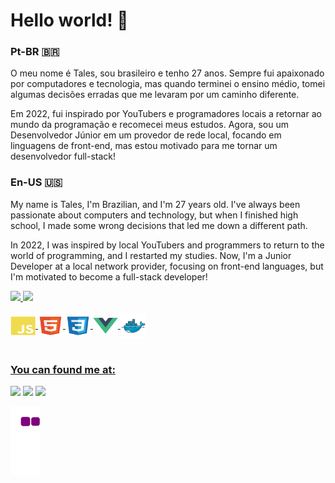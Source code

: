 # Hello world! 🤠

### Pt-BR 🇧🇷
O meu nome é Tales, sou brasileiro e tenho 27 anos. Sempre fui apaixonado por computadores e tecnologia, mas quando terminei o ensino médio, tomei algumas decisões erradas que me levaram por um caminho diferente.

Em 2022, fui inspirado por YouTubers e programadores locais a retornar ao mundo da programação e recomecei meus estudos. Agora, sou um Desenvolvedor Júnior em um provedor de rede local, focando em linguagens de front-end, mas estou motivado para me tornar um desenvolvedor full-stack!

### En-US 🇺🇸
My name is Tales, I'm Brazilian, and I'm 27 years old. I've always been passionate about computers and technology, but when I finished high school, I made some wrong decisions that led me down a different path.

In 2022, I was inspired by local YouTubers and programmers to return to the world of programming, and I restarted my studies.
Now, I'm a Junior Developer at a local network provider, focusing on front-end languages, but I'm motivated to become a full-stack developer!

 <div>
  <a href="https://github.com/sselat">
  <img height="180em" src="https://github-readme-stats.vercel.app/api?username=sselat&show_icons=true&theme=tokyonight&include_all_commits=true&count_private=true"/>
  <img height="180em" src="https://github-readme-stats.vercel.app/api/top-langs/?username=sselat&layout=compact&langs_count=10&theme=tokyonight"/>
</div>
<div style="display: inline_block"><br>
  <img align="center" alt="Js" height="30" width="40" src="https://raw.githubusercontent.com/devicons/devicon/master/icons/javascript/javascript-plain.svg">
  <img align="center" alt="HTML" height="30" width="40" src="https://raw.githubusercontent.com/devicons/devicon/master/icons/html5/html5-original.svg">
 <img align="center" alt="HTML" height="30" width="40" src="https://raw.githubusercontent.com/devicons/devicon/master/icons/css3/css3-original.svg">
  <img align="center" alt="VueJs" height="30" width="40" src="https://raw.githubusercontent.com/devicons/devicon/master/icons/vuejs/vuejs-original.svg">
 <img align="center" alt="VueJs" height="40" width="40" src="https://raw.githubusercontent.com/devicons/devicon/master/icons/docker/docker-original.svg">
</div>
 
 <br>
 
  ### You can found me at:
 
<div> 
  <a href="https://www.instagram.com/talesberaldo/" target="_blank"><img src="https://img.shields.io/badge/-Instagram-%23E4405F?style=for-the-badge&logo=instagram&logoColor=white" target="_blank"></a>
  <a href="mailto:tales.beraldo@gmail.com"><img src="https://img.shields.io/badge/-Gmail-%23333?style=for-the-badge&logo=gmail&logoColor=white" target="_blank"></a>
  <a href="https://www.linkedin.com/in/tales-beraldo-de-albuquerque-16ab851bb/" target="_blank"><img src="https://img.shields.io/badge/-LinkedIn-%230077B5?style=for-the-badge&logo=linkedin&logoColor=white" target="_blank"></a> 
 
 ![snake gif](https://github.com/sselat/sselat/blob/output/github-contribution-grid-snake.gif)

</div>
